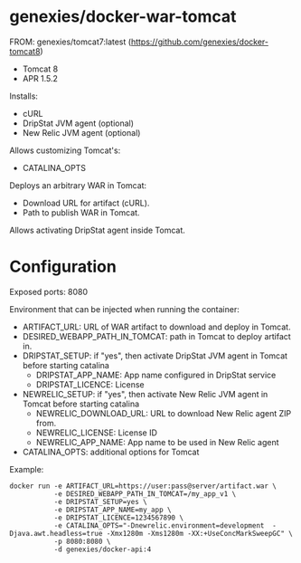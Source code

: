 # genexies/docker-war-tomcat

FROM: genexies/tomcat7:latest (https://github.com/genexies/docker-tomcat8)
 - Tomcat 8
 - APR 1.5.2

Installs:
 - cURL
 - DripStat JVM agent (optional)
 - New Relic JVM agent (optional)

Allows customizing Tomcat's:
 - CATALINA_OPTS

Deploys an arbitrary WAR in Tomcat:
 - Download URL for artifact (cURL).
 - Path to publish WAR in Tomcat.

Allows activating DripStat agent inside Tomcat.

# Configuration

Exposed ports: 8080

Environment that can be injected when running the container:
 - ARTIFACT_URL: URL of WAR artifact to download and deploy in Tomcat.
 - DESIRED_WEBAPP_PATH_IN_TOMCAT: path in Tomcat to deploy artifact in.
 - DRIPSTAT_SETUP: if "yes", then activate DripStat JVM agent in Tomcat before starting catalina
   - DRIPSTAT_APP_NAME: App name configured in DripStat service
   - DRIPSTAT_LICENCE: License
 - NEWRELIC_SETUP: if "yes", then activate New Relic JVM agent in Tomcat before starting catalina
   - NEWRELIC_DOWNLOAD_URL: URL to download New Relic agent ZIP from.
   - NEWRELIC_LICENSE: License ID
   - NEWRELIC_APP_NAME: App name to be used in New Relic agent
 - CATALINA_OPTS: additional options for Tomcat

 Example:
 ```
 docker run -e ARTIFACT_URL=https://user:pass@server/artifact.war \
            -e DESIRED_WEBAPP_PATH_IN_TOMCAT=/my_app_v1 \
            -e DRIPSTAT_SETUP=yes \
            -e DRIPSTAT_APP_NAME=my_app \
            -e DRIPSTAT_LICENCE=1234567890 \
            -e CATALINA_OPTS="-Dnewrelic.environment=development  -Djava.awt.headless=true -Xmx1280m -Xms1280m -XX:+UseConcMarkSweepGC" \
            -p 8080:8080 \
            -d genexies/docker-api:4
 ```
